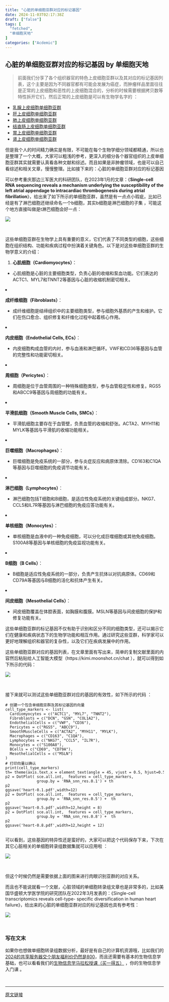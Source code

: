 ```yaml
---
title: "心脏的单细胞亚群对应的标记基因"
date: 2024-11-03T02:17:38Z
draft: ["false"]
tags: [
  "fetched",
  "单细胞天地"
]
categories: ["Acdemic"]
---
```

心脏的单细胞亚群对应的标记基因 by 单细胞天地
------
<div><section data-tool="mdnice编辑器" data-website="https://www.mdnice.com"><blockquote data-tool="mdnice编辑器"><span></span><p>前面我们分享了各个组织器官的特色上皮细胞亚群以及其对应的标记基因列表，这个主要是因为不同器官都有可能会发展为癌症，而肿瘤样品里面往往是正常的上皮细胞和恶性的上皮细胞混合的，分析的时候需要根据拷贝数等特性拆开它们，然后正常的上皮细胞是可以有生物学名字的 ：</p></blockquote><ul data-tool="mdnice编辑器"><li><section><a href="https://mp.weixin.qq.com/s?__biz=MzI1Njk4ODE0MQ==&amp;mid=2247502849&amp;idx=1&amp;sn=07ab747e457553e8d9e05fea707a6333&amp;scene=21#wechat_redirect" data-linktype="2">乳腺上皮细胞单细胞亚群</a></section></li><li><section><a href="https://mp.weixin.qq.com/s?__biz=MzI1Njk4ODE0MQ==&amp;mid=2247502865&amp;idx=1&amp;sn=2863c8d39c6d9dfa5fbf469a64bae99e&amp;scene=21#wechat_redirect" data-linktype="2">肝上皮细胞单细胞亚群</a></section></li><li><section><a href="https://mp.weixin.qq.com/s?__biz=MzI1Njk4ODE0MQ==&amp;mid=2247502834&amp;idx=1&amp;sn=d9877dee08fbb9163705563fd2f299b0&amp;scene=21#wechat_redirect" data-linktype="2">肺上皮细胞单细胞亚群</a></section></li><li><section><a href="https://mp.weixin.qq.com/s?__biz=MzI1Njk4ODE0MQ==&amp;mid=2247502811&amp;idx=1&amp;sn=f6fefa1eb82709769764d2166c2cc06e&amp;scene=21#wechat_redirect" data-linktype="2">结直肠上皮细胞单细胞亚群</a></section></li><li><section><a href="https://mp.weixin.qq.com/s?__biz=MzI1Njk4ODE0MQ==&amp;mid=2247502771&amp;idx=1&amp;sn=deb517f058efe4f7d5f5eb8a37ad9241&amp;scene=21#wechat_redirect" data-linktype="2">胃上皮细胞单细胞亚群</a></section></li><li><section><a href="https://mp.weixin.qq.com/s?__biz=MzI1Njk4ODE0MQ==&amp;mid=2247502753&amp;idx=1&amp;sn=fe2e05e8664a0d86bc8b6c549b4c652d&amp;scene=21#wechat_redirect" data-linktype="2">肾上皮细胞单细胞亚群</a></section></li></ul><p data-tool="mdnice编辑器">但是我个人的时间精力确实是有限，不可能在每个生物学细分领域都精通，所以也是整理了一个大概，大家可以粗浅的参考，更深入的细分各个器官组织的上皮单细胞亚群其实就需要认真看各种文献和综述。而且如果是非肿瘤领域，也是可以自己看综述和相关文章，慢慢整理。比如接下来的：心脏的单细胞亚群对应的标记基因</p><p data-tool="mdnice编辑器">可以参考重庆那边三军医大的科研团队，在2023年1月的文章：《<strong>Single-cell RNA sequencing reveals a mechanism underlying the susceptibility of the left atrial appendage to intracardiac thrombogenesis during atrial fibrillation</strong>》，给出来了如下所示的单细胞亚群，虽然是有一点点小瑕疵，比如已经是有了淋巴细胞还继续命名一个b细胞，其实b细胞是淋巴细胞的子集 ，可能这个地方直接叫做是t淋巴细胞会好一点：</p><p><img data-galleryid="" data-imgfileid="100042501" data-ratio="0.5616045845272206" data-s="300,640" data-src="https://mmbiz.qpic.cn/mmbiz_png/siaia0BDGJdjS6n74uCLxqk8p5u4knbWicnmnjKa6KXZQgiaFNE1sibemd59RymLO5JLPwSdeyia4baH309vLRACHHeQ/640?wx_fmt=png&amp;from=appmsg" data-type="png" data-w="2094" src="https://mmbiz.qpic.cn/mmbiz_png/siaia0BDGJdjS6n74uCLxqk8p5u4knbWicnmnjKa6KXZQgiaFNE1sibemd59RymLO5JLPwSdeyia4baH309vLRACHHeQ/640?wx_fmt=png&amp;from=appmsg"></p><figure data-tool="mdnice编辑器"><figcaption> </figcaption></figure><p data-tool="mdnice编辑器">这些单细胞亚群在生物学上具有重要的意义，它们代表了不同类型的细胞，这些细胞在组织结构、功能和疾病过程中扮演着关键角色。以下是对这些单细胞亚群的生物学意义的介绍：</p><ol data-tool="mdnice编辑器"><li><section><p><strong>心肌细胞（Cardiomyocytes）</strong>：</p></section></li></ol><ul><li><section>心肌细胞是心脏的主要细胞类型，负责心脏的收缩和泵血功能。它们表达的ACTC1、MYL7和TNNT2等基因与心脏的收缩机制密切相关。</section></li></ul><li><section><p><strong>成纤维细胞（Fibroblasts）</strong>：</p></section></li><ul><li><section>成纤维细胞是结缔组织中的主要细胞类型，参与细胞外基质的产生和维护。它们在伤口愈合、组织修复和纤维化过程中起着核心作用。</section></li></ul><li><section><p><strong>内皮细胞（Endothelial Cells, ECs）</strong>：</p></section></li><ul><li><section>内皮细胞构成血管的内衬，参与血液和淋巴循环。VWF和CD36等基因与血管的完整性和功能密切相关。</section></li></ul><li><section><p><strong>周细胞（Pericytes）</strong>：</p></section></li><ul><li><section>周细胞是位于血管周围的一种特殊细胞类型，参与血管稳定性和修复。RGS5和ABCC9等基因与周细胞的功能有关。</section></li></ul><li><section><p><strong>平滑肌细胞（Smooth Muscle Cells, SMCs）</strong>：</p></section></li><ul><li><section>平滑肌细胞主要存在于血管壁，负责血管的收缩和舒张。ACTA2、MYH11和MYLK等基因与平滑肌的收缩功能相关。</section></li></ul><li><section><p><strong>巨噬细胞（Macrophages）</strong>：</p></section></li><ul><li><section>巨噬细胞是免疫系统的一部分，参与炎症反应和病原体清除。CD163和C1QA等基因与巨噬细胞的免疫调节功能有关。</section></li></ul><li><section><p><strong>淋巴细胞（Lymphocytes）</strong>：</p></section></li><ul><li><section>淋巴细胞包括T细胞和B细胞，是适应性免疫系统的关键组成部分。NKG7、CCL5和IL7R等基因与淋巴细胞的免疫应答功能有关。</section></li></ul><li><section><p><strong>单核细胞（Monocytes）</strong>：</p></section></li><ul><li><section>单核细胞是血液中的一种免疫细胞，可以分化成巨噬细胞或其他免疫细胞。S100A8等基因与单核细胞的免疫监视功能有关。</section></li></ul><li><section><p><strong>B细胞（B Cells）</strong>：</p></section></li><ul><li><section>B细胞是适应性免疫系统的一部分，负责产生抗体以对抗病原体。CD69和CD79A等基因与B细胞的活化和抗体产生有关。</section></li></ul><li><section><p><strong>间皮细胞（Mesothelial Cells）</strong>：</p></section></li><ul><li><section>间皮细胞覆盖在体腔表面，如胸膜和腹膜。MSLN等基因与间皮细胞的保护和修复功能有关。</section></li></ul><p data-tool="mdnice编辑器">这些单细胞亚群的标记基因不仅有助于识别和区分不同的细胞类型，还可以揭示它们在健康和疾病状态下的生物学功能和相互作用。通过研究这些亚群，科学家可以更好地理解组织和器官的复杂性，以及它们在疾病发展中的作用。</p><p data-tool="mdnice编辑器">这些单细胞亚群对应的基因列表，在文章里面有写出来，简单的复制文献里面的内容然后粘贴给人工智能大模型（https://kimi.moonshot.cn/chat ），就可以得到如下所示的代码：</p><p><img data-galleryid="" data-imgfileid="100042499" data-ratio="0.7859922178988327" data-s="300,640" data-src="https://mmbiz.qpic.cn/mmbiz_png/siaia0BDGJdjS6n74uCLxqk8p5u4knbWicnSUnjiaKw0A6vL7ALMqKoh0wkFF9zeqAlXibQedWXv1cH9TkSNaKrSImg/640?wx_fmt=png&amp;from=appmsg" data-type="png" data-w="1542" src="https://mmbiz.qpic.cn/mmbiz_png/siaia0BDGJdjS6n74uCLxqk8p5u4knbWicnSUnjiaKw0A6vL7ALMqKoh0wkFF9zeqAlXibQedWXv1cH9TkSNaKrSImg/640?wx_fmt=png&amp;from=appmsg"></p><figure data-tool="mdnice编辑器"><figcaption> </figcaption></figure><p data-tool="mdnice编辑器">接下来就可以测试这些单细胞亚群对应的基因的有效性，如下所示的代码 ：</p><pre data-tool="mdnice编辑器"><span></span><code><span># 创建一个包含单细胞亚群及其标记基因的向量</span><br>cell_type_markers &lt;- list(<br>  Cardiomyocytes = c(<span>"ACTC1"</span>, <span>"MYL7"</span>, <span>"TNNT2"</span>),<br>  Fibroblasts = c(<span>"DCN"</span>, <span>"GSN"</span>, <span>"COL1A2"</span>),<br>  EndothelialCells = c(<span>"VWF"</span>, <span>"CD36"</span>),<br>  Pericytes = c(<span>"RGS5"</span>, <span>"ABCC9"</span>),<br>  SmoothMuscleCells = c(<span>"ACTA2"</span>, <span>"MYH11"</span>, <span>"MYLK"</span>),<br>  Macrophages = c(<span>"CD163"</span>, <span>"C1QA"</span>),<br>  Lymphocytes = c(<span>"NKG7"</span>, <span>"CCL5"</span>, <span>"IL7R"</span>),<br>  Monocytes = c(<span>"S100A8"</span>),<br>  BCells = c(<span>"CD69"</span>, <span>"CD79A"</span>),<br>  MesothelialCells = c(<span>"MSLN"</span>)<br>)<br><span># 打印向量以确认</span><br>print(cell_type_markers)<br>th= theme(axis.text.x = element_text(angle = <span>45</span>, vjust = <span>0.5</span>, hjust=<span>0.5</span>))<br>p2 = DotPlot( sce.all.int,  features = cell_type_markers, <br>              group.by = <span>'RNA_snn_res.0.1'</span>) + th<br>p2    <br>ggsave(<span>'heart-0.1.pdf'</span>,width=<span>12</span>)<br>p2 = DotPlot( sce.all.int,  features = cell_type_markers, <br>              group.by = <span>'RNA_snn_res.0.5'</span>) +  th <br>p2    <br>ggsave(<span>'heart-0.5.pdf'</span>,width=<span>12</span>,height = <span>8</span>)<br>p2 = DotPlot( sce.all.int,  features = cell_type_markers, <br>              group.by = <span>'RNA_snn_res.0.8'</span>) +  th <br>p2    <br>ggsave(<span>'heart-0.8.pdf'</span>,width=<span>12</span>,height = <span>12</span>)<br><br></code></pre><p data-tool="mdnice编辑器">可以看到，这些基因的特异性还是蛮好的，大家可以把这个代码保存下来，下次在其它心脏相关的单细胞转录组数据集就可以应用啦 ：</p><p><img data-galleryid="" data-imgfileid="100042500" data-ratio="0.7715686274509804" data-s="300,640" data-src="https://mmbiz.qpic.cn/mmbiz_png/siaia0BDGJdjS6n74uCLxqk8p5u4knbWicnHAV937nL8kCFjM0UrIVkJe7IcwdfI8pfxJRXGZbm0tDotYm1CCwqrg/640?wx_fmt=png&amp;from=appmsg" data-type="png" data-w="2040" src="https://mmbiz.qpic.cn/mmbiz_png/siaia0BDGJdjS6n74uCLxqk8p5u4knbWicnHAV937nL8kCFjM0UrIVkJe7IcwdfI8pfxJRXGZbm0tDotYm1CCwqrg/640?wx_fmt=png&amp;from=appmsg"></p><figure data-tool="mdnice编辑器"><figcaption> </figcaption></figure><p data-tool="mdnice编辑器">但这个时候仍然是需要依据上面的图来进行肉眼识别亚群的对应关系。</p><p data-tool="mdnice编辑器">而且也不能说就看一个文献，心脏领域的单细胞转录组文章也是非常多的，比如美国华盛顿大学医学院的研究团队在2022年3月发表的：《Single-cell transcriptomics reveals cell-type- specific diversification in human heart failure》，给出来的心脏的单细胞亚群对应的标记基因也具有参考性：</p><p><img data-galleryid="" data-imgfileid="100042502" data-ratio="1.842" data-s="300,640" data-src="https://mmbiz.qpic.cn/mmbiz_png/siaia0BDGJdjS6n74uCLxqk8p5u4knbWicngpoyP5GrjbXuXNGMzcrfQ88CtNAQP3kZmLJO8nbzf6HeZU4f1IZACg/640?wx_fmt=png&amp;from=appmsg" data-type="png" data-w="1000" src="https://mmbiz.qpic.cn/mmbiz_png/siaia0BDGJdjS6n74uCLxqk8p5u4knbWicngpoyP5GrjbXuXNGMzcrfQ88CtNAQP3kZmLJO8nbzf6HeZU4f1IZACg/640?wx_fmt=png&amp;from=appmsg"></p><figure data-tool="mdnice编辑器"><figcaption> </figcaption></figure></section><section data-tool="mdnice编辑器" data-website="https://www.mdnice.com"><h3 data-tool="mdnice编辑器"><span>写在文末</span></h3></section><p><span>如果你也想做单细胞转录组数据分析，</span><span>最好是有自己的计算机资源哦，比如我们的</span><a target="_blank" href="http://mp.weixin.qq.com/s?__biz=MzAxMDkxODM1Ng==&amp;mid=2247533037&amp;idx=2&amp;sn=e6dd07e9339a84c8cbad2a9d6b42c8ca&amp;chksm=9b4b0156ac3c88403c55822722f6a93cde401fbb7b7cdbaee2a07211347e751ce414b7a47ec7&amp;scene=21#wechat_redirect" textvalue="2024的共享服务器交个朋友福利价仍然‍是800" linktype="text" imgurl="" imgdata="null" data-itemshowtype="0" tab="innerlink" data-linktype="2" hasload="1">2024的共享服务器交个朋友福利价仍然是800</a><span>，而且还需要有基本的生物信息学基础，也可以看看我们的</span><a target="_blank" href="http://mp.weixin.qq.com/s?__biz=MzAxMDkxODM1Ng==&amp;mid=2247534569&amp;idx=1&amp;sn=b784451a39ca32e4d87200ea4c31bc57&amp;chksm=9b4b0752ac3c8e44a4751ddd99180a4ff24119b1ab6b3827e4f1c76d26339339b1abaf8abc74&amp;scene=21#wechat_redirect" textvalue="生物‍信息学马拉松授课（买一得五）" linktype="text" imgurl="" imgdata="null" data-itemshowtype="0" tab="innerlink" data-linktype="2" hasload="1">生物信息学马拉松授课（买一得五）</a><span> ，你的生物信息学入门课 。</span></p><p><br></p><p><mp-style-type data-value="3"></mp-style-type></p></div>  
<hr>
<a href="https://mp.weixin.qq.com/s/A0eknY5Qhux-QhnND9mp5g",target="_blank" rel="noopener noreferrer">原文链接</a>
